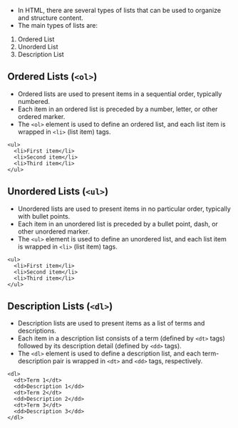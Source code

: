  * In HTML, there are several types of lists that can be used to organize and structure content.
 * The main types of lists are:
 1) Ordered List
 2) Unorderd List
 3) Description List

## Ordered Lists (`<ol>`)

 * Ordered lists are used to present items in a sequential order, typically numbered.
 * Each item in an ordered list is preceded by a number, letter, or other ordered marker.
 * The `<ol>` element is used to define an ordered list, and each list item is wrapped in `<li>` (list item) tags.
 ```
 <ul>
   <li>First item</li>
   <li>Second item</li>
   <li>Third item</li>
 </ul>
 ```

## Unordered Lists (`<ul>`)

 * Unordered lists are used to present items in no particular order, typically with bullet points.
 * Each item in an unordered list is preceded by a bullet point, dash, or other unordered marker.
 * The `<ul>` element is used to define an unordered list, and each list item is wrapped in `<li>` (list item) tags.
 ```
 <ul>
   <li>First item</li>
   <li>Second item</li>
   <li>Third item</li>
 </ul>
 ```

## Description Lists (`<dl>`)

 * Description lists are used to present items as a list of terms and descriptions.
 * Each item in a description list consists of a term (defined by `<dt>` tags) followed by its description detail (defined by `<dd>` tags).
 * The `<dl>` element is used to define a description list, and each term-description pair is wrapped in `<dt>` and `<dd>` tags, respectively.
 ```
 <dl>
   <dt>Term 1</dt>
   <dd>Description 1</dd>
   <dt>Term 2</dt>
   <dd>Description 2</dd>
   <dt>Term 3</dt>
   <dd>Description 3</dd>
 </dl>
 ```